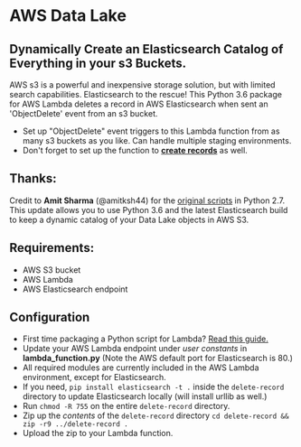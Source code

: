 # AWS Data Lake
## Dynamically Create an Elasticsearch Catalog of Everything in your s3 Buckets.
AWS s3 is a powerful and inexpensive storage solution, but with limited search capabilities. Elasticsearch to the rescue! This Python 3.6 package for AWS Lambda deletes a record in AWS Elasticsearch when sent an 'ObjectDelete' event from an s3 bucket. 
* Set up "ObjectDelete" event triggers to this Lambda function from as many s3 buckets as you like. Can handle multiple staging environments.
* Don't forget to set up the function to **[create records](https://github.com/findconvergence/s3-create-elasticsearch-record)** as well.

## Thanks:
Credit to **Amit Sharma** (@amitksh44) for the [original scripts](https://aws.amazon.com/blogs/database/indexing-metadata-in-amazon-elasticsearch-service-using-aws-lambda-and-python/) in Python 2.7.  This update allows you to use Python 3.6 and the latest Elasticsearch build to keep a dynamic catalog of your Data Lake objects in AWS S3.  

## Requirements:
* AWS S3 bucket
* AWS Lambda 
* AWS Elasticsearch endpoint

## Configuration 
* First time packaging a Python script for Lambda?  [Read this guide.](https://aws.amazon.com/premiumsupport/knowledge-center/build-python-lambda-deployment-package/)
* Update your AWS Lambda endpoint under *user constants* in **lambda_function.py** (Note the AWS default port for Elasticsearch is 80.)
* All required modules are currently included in the AWS Lambda environment, except for Elasticsearch. 
* If you need, `pip install elasticsearch -t .` inside the `delete-record` directory to update Elasticsearch locally (will install urllib as well.)
* Run `chmod -R 755` on the entire `delete-record` directory.
* Zip up the *contents* of the `delete-record` directory `cd delete-record && zip -r9 ../delete-record .`
* Upload the zip to your Lambda function.
